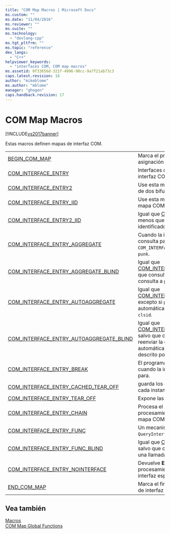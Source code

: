 ```yaml
---
title: "COM Map Macros | Microsoft Docs"
ms.custom: ""
ms.date: "11/04/2016"
ms.reviewer: ""
ms.suite: ""
ms.technology: 
  - "devlang-cpp"
ms.tgt_pltfrm: ""
ms.topic: "reference"
dev_langs: 
  - "C++"
helpviewer_keywords: 
  - "interfaces COM, COM map macros"
ms.assetid: 0f33656d-321f-4996-90cc-9a7f21ab73c3
caps.latest.revision: 16
author: "mikeblome"
ms.author: "mblome"
manager: "ghogen"
caps.handback.revision: 17
---
```

# COM Map Macros
[!INCLUDE[vs2017banner](../../assembler/inline/includes/vs2017banner.md)]

Estas macros definen mapas de interfaz COM.  
  
|||  
|-|-|  
|[BEGIN\_COM\_MAP](../Topic/BEGIN_COM_MAP.md)|Marca el principio de las entradas de asignación de interfaz COM.|  
|[COM\_INTERFACE\_ENTRY](../Topic/COM_INTERFACE_ENTRY%20Macros.md)|Interfaces de las ENTRAR en el mapa de interfaz COM.|  
|[COM\_INTERFACE\_ENTRY2](../Topic/COM_INTERFACE_ENTRY2.md)|Use esta macro para eliminar la ambigüedad de dos bifurcaciones de herencia.|  
|[COM\_INTERFACE\_ENTRY\_IID](../Topic/COM_INTERFACE_ENTRY_IID.md)|Use esta macro para escribir la interfaz en el mapa COM y especificar su identificador IID.|  
|[COM\_INTERFACE\_ENTRY2\_IID](../Topic/COM_INTERFACE_ENTRY2_IID.md)|Igual que [COM\_INTERFACE\_ENTRY2](../Topic/COM_INTERFACE_ENTRY2.md), a menos que puede especificar otro identificador IID.|  
|[COM\_INTERFACE\_ENTRY\_AGGREGATE](../Topic/COM_INTERFACE_ENTRY_AGGREGATE.md)|Cuando la interfaz identificada por `iid` se consulta para, `COM_INTERFACE_ENTRY_AGGREGATE` reenvía a `punk`.|  
|[COM\_INTERFACE\_ENTRY\_AGGREGATE\_BLIND](../Topic/COM_INTERFACE_ENTRY_AGGREGATE_BLIND.md)|Igual que [COM\_INTERFACE\_ENTRY\_AGGREGATE](../Topic/COM_INTERFACE_ENTRY_AGGREGATE.md), salvo que consultar los resultados de IID reenvíe la consulta a `punk`.|  
|[COM\_INTERFACE\_ENTRY\_AUTOAGGREGATE](../Topic/COM_INTERFACE_ENTRY_AUTOAGGREGATE.md)|Igual que [COM\_INTERFACE\_ENTRY\_AGGREGATE](../Topic/COM_INTERFACE_ENTRY_AGGREGATE.md), excepto si `punk` es **NULL**, crea automáticamente el agregado descrito por `clsid`.|  
|[COM\_INTERFACE\_ENTRY\_AUTOAGGREGATE\_BLIND](../Topic/COM_INTERFACE_ENTRY_AUTOAGGREGATE_BLIND.md)|Igual que [COM\_INTERFACE\_ENTRY\_AUTOAGGREGATE](../Topic/COM_INTERFACE_ENTRY_AUTOAGGREGATE.md), salvo que consultar cualquier IID da lugar a reenviar la consulta a `punk`, y si `punk` es **NULL**, automáticamente creando el agregado descrito por `clsid`.|  
|[COM\_INTERFACE\_ENTRY\_BREAK](../Topic/COM_INTERFACE_ENTRY_BREAK.md)|El programa para llamar a [DebugBreak](http://msdn.microsoft.com/library/windows/desktop/ms679297) cuando la interfaz especificada se consulta para.|  
|[COM\_INTERFACE\_ENTRY\_CACHED\_TEAR\_OFF](../Topic/COM_INTERFACE_ENTRY_CACHED_TEAR_OFF.md)|guarda los datos interfaz\-específicos para cada instancia.|  
|[COM\_INTERFACE\_ENTRY\_TEAR\_OFF](../Topic/COM_INTERFACE_ENTRY_TEAR_OFF.md)|Expone las interfaces de rasgón.|  
|[COM\_INTERFACE\_ENTRY\_CHAIN](../Topic/COM_INTERFACE_ENTRY_CHAIN.md)|Procesa el mapa COM de la clase base al procesamiento alcanza esta entrada en el mapa COM.|  
|[COM\_INTERFACE\_ENTRY\_FUNC](../Topic/COM_INTERFACE_ENTRY_FUNC.md)|Un mecanismo general para enlazar en `QueryInterface` ATL lógica.|  
|[COM\_INTERFACE\_ENTRY\_FUNC\_BLIND](../Topic/COM_INTERFACE_ENTRY_FUNC_BLIND.md)|Igual que [COM\_INTERFACE\_ENTRY\_FUNC](../Topic/COM_INTERFACE_ENTRY_FUNC.md), salvo que consultar cualquier IID produce una llamada a `func`.|  
|[COM\_INTERFACE\_ENTRY\_NOINTERFACE](../Topic/COM_INTERFACE_ENTRY_NOINTERFACE.md)|Devuelve **E\_NOINTERFACE** y finaliza el procesamiento del mapa COM cuando la interfaz especificada se consulta para.|  
|[END\_COM\_MAP](../Topic/END_COM_MAP.md)|Marca el final de las entradas de asignación de interfaz COM.|  
  
## Vea también  
 [Macros](../../atl/reference/atl-macros.md)   
 [COM Map Global Functions](../../atl/reference/com-map-global-functions.md)